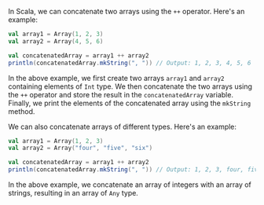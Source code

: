 In Scala, we can concatenate two arrays using the `++` operator. Here's an example:

```scala
val array1 = Array(1, 2, 3)
val array2 = Array(4, 5, 6)

val concatenatedArray = array1 ++ array2
println(concatenatedArray.mkString(", ")) // Output: 1, 2, 3, 4, 5, 6
```

In the above example, we first create two arrays `array1` and `array2` containing elements of `Int` type. We then concatenate the two arrays using the `++` operator and store the result in the `concatenatedArray` variable. Finally, we print the elements of the concatenated array using the `mkString` method.

We can also concatenate arrays of different types. Here's an example:

```scala
val array1 = Array(1, 2, 3)
val array2 = Array("four", "five", "six")

val concatenatedArray = array1 ++ array2
println(concatenatedArray.mkString(", ")) // Output: 1, 2, 3, four, five, six
```

In the above example, we concatenate an array of integers with an array of strings, resulting in an array of `Any` type.